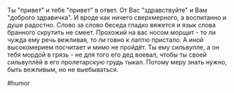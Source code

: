 Ты "привет" и тебе "привет" в ответ. От Вас "здравствуйте" и Вам "доброго здравичка". И вроде как ничего сверхмерного, а воспитанно и душе радостно. Слово за слово беседа гладко вяжется и язык слова бранного скрутить не смеет. Прохожий на вас носом морщит - то ли чужда ему речь вежливая, то ли говно к лаптю пристало. А иной высокомерием посчитает и мимо не пройдёт. Ты ему сильвупле, а он тебя мордой в грязь - не для того его дед воевал, чтобы ты своей сильвуплёй в его пролетарскую грудь тыкал. 
Потому меру знать нужно, быть вежливым, но не выебываться.

#humor